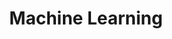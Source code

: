 ---
title: Machine Learning
description: Dive into machine learning concepts with practical implementations.
---